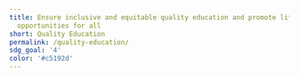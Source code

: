 ```yaml
---
title: Ensure inclusive and equitable quality education and promote lifelong learning
  opportunities for all
short: Quality Education
permalink: /quality-education/
sdg_goal: '4'
color: '#c5192d'
---
```


